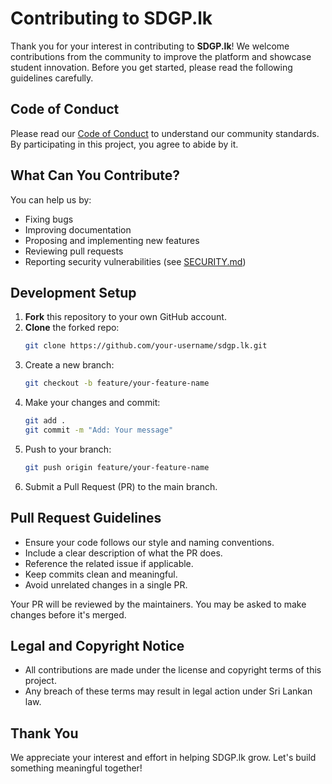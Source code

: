 # Contributing to SDGP.lk

Thank you for your interest in contributing to **SDGP.lk**! We welcome contributions from the community to improve the platform and showcase student innovation. Before you get started, please read the following guidelines carefully.

## Code of Conduct

Please read our [Code of Conduct](CODE_OF_CONDUCT.md) to understand our community standards. By participating in this project, you agree to abide by it.

## What Can You Contribute?

You can help us by:
- Fixing bugs
- Improving documentation
- Proposing and implementing new features
- Reviewing pull requests
- Reporting security vulnerabilities (see [SECURITY.md](SECURITY.md))

## Development Setup

1. **Fork** this repository to your own GitHub account.
2. **Clone** the forked repo:
   ```bash
   git clone https://github.com/your-username/sdgp.lk.git
   ```
3. Create a new branch:
   ```bash
   git checkout -b feature/your-feature-name
   ```
4. Make your changes and commit:
   ```bash
   git add .
   git commit -m "Add: Your message"
   ```
5. Push to your branch:
   ```bash
   git push origin feature/your-feature-name
   ```
6. Submit a Pull Request (PR) to the main branch.

## Pull Request Guidelines

- Ensure your code follows our style and naming conventions.
- Include a clear description of what the PR does.
- Reference the related issue if applicable.
- Keep commits clean and meaningful.
- Avoid unrelated changes in a single PR.

Your PR will be reviewed by the maintainers. You may be asked to make changes before it's merged.

## Legal and Copyright Notice

- All contributions are made under the license and copyright terms of this project.
- Any breach of these terms may result in legal action under Sri Lankan law.

## Thank You

We appreciate your interest and effort in helping SDGP.lk grow. Let's build something meaningful together!
